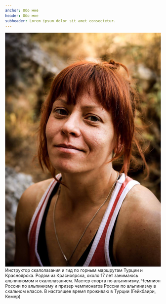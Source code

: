 ```yaml
---
anchor: Обо мне
header: Обо мне
subheader: Lorem ipsum dolor sit amet consectetur.
---
```

![Test1](../assets/images/services/face.jpg)
Инструктор скалолазания и гид по горным маршрутам Турции и Красноярска. Родом из Красноярска, около 17 лет занимаюсь альпинизмом и скалолазанием. Мастер спорта по альпинизму. Чемпион России по альпинизму и призер чемпионатов России по альпинизму в скальном классе. В настоящее время проживаю в Турции (Гейкбаири, Кемер)
